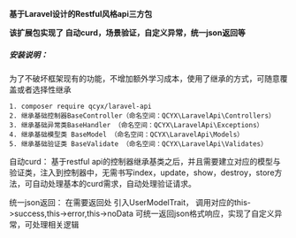 **基于Laravel设计的Restful风格api三方包**

**该扩展包实现了 自动curd，场景验证，自定义异常，统一json返回等**

##### 安装说明：
为了不破坏框架现有的功能，不增加额外学习成本，使用了继承的方式，可随意覆盖或者选择性继承


```
1. composer require qcyx/laravel-api
2. 继承基础控制器BaseController（命名空间：QCYX\LaravelApi\Controllers）
3. 继承基础异常类BaseHandler （命名空间：QCYX\LaravelApi\Exceptions）
4. 继承基础模型类 BaseModel （命名空间：QCYX\LaravelApi\Models）
5. 继承基础验证类 BaseValidate （命名空间：QCYX\LaravelApi\Validates）
```



自动curd：
基于restful api的控制器继承基类之后，并且需要建立对应的模型与验证类，注入到控制器中，无需书写index，update，show，destroy，store方法，可自动处理基本的curd需求，自动处理验证请求。

统一json返回：
在需要返回处 引入UserModelTrait， 调用对应的this->success,this->error,this->noData 可统一返回json格式响应，实现了自定义异常，可处理相关逻辑


